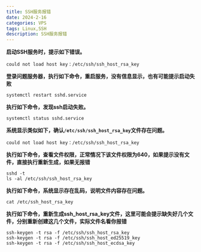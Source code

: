 ```yaml
---
title: SSH服务报错
date: 2024-2-16
categories: VPS
tags: Linux,SSH
description: SSH服务报错
---
```


**启动SSH服务时，提示如下错误。**

```shell
could not load host key：/etc/ssh/ssh_host_rsa_key
```

**登录问题服务器，执行如下命令，重启服务，没有信息显示，也有可能提示启动失败**

```SHELL
systemctl restart sshd.service
```

**执行如下命令，发现ssh启动失败。**

```shell
systemctl status sshd.service 
```

**系统显示类似如下，确认`/etc/ssh/ssh_host_rsa_key`文件存在问题。**

```shell
could not load host key：/etc/ssh/ssh_host_rsa_key
```

**执行如下命令，查看文件权限，正常情况下该文件权限为640，如果提示没有文件，直接执行重新生成，如果无报错**

```shell
sshd -t
ls -al /etc/ssh/ssh_host_rsa_key
```

**执行如下命令，系统显示存在乱码，说明文件内容存在问题。**

```shell
cat /etc/ssh_host_rsa_key
```

**执行如下命令，重新生成ssh_host_rsa_key文件，这里可能会提示缺失好几个文件，分别重新创建这几个文件，实际文件名看你报错**

```shell
ssh-keygen -t rsa -f /etc/ssh/ssh_host_rsa_key
ssh-keygen -t rsa -f /etc/ssh/ssh_host_ed25519_key
ssh-keygen -t rsa -f /etc/ssh/ssh_host_ecdsa_key
```
